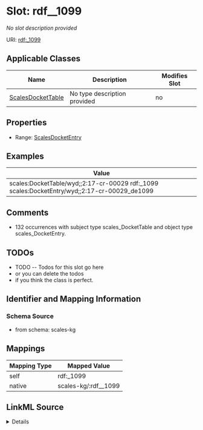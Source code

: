 

# Slot: rdf__1099


_No slot description provided_





URI: [rdf:_1099](http://www.w3.org/1999/02/22-rdf-syntax-ns#_1099)



<!-- no inheritance hierarchy -->





## Applicable Classes

| Name | Description | Modifies Slot |
| --- | --- | --- |
| [ScalesDocketTable](../classes/ScalesDocketTable.md) | No type description provided |  no  |







## Properties

* Range: [ScalesDocketEntry](../classes/ScalesDocketEntry.md)






## Examples

| Value |
| --- |
| scales:DocketTable/wyd;;2:17-cr-00029 rdf:_1099 scales:DocketEntry/wyd;;2:17-cr-00029_de1099 |

## Comments

* 132 occurrences with subject type scales_DocketTable and object type scales_DocketEntry.

## TODOs

* TODO -- Todos for this slot go here
* or you can delete the todos
* if you think the class is perfect.

## Identifier and Mapping Information







### Schema Source


* from schema: scales-kg




## Mappings

| Mapping Type | Mapped Value |
| ---  | ---  |
| self | rdf:_1099 |
| native | scales-kg/:rdf__1099 |




## LinkML Source

<details>
```yaml
name: rdf__1099
description: No slot description provided
todos:
- TODO -- Todos for this slot go here
- or you can delete the todos
- if you think the class is perfect.
comments:
- 132 occurrences with subject type scales_DocketTable and object type scales_DocketEntry.
examples:
- value: scales:DocketTable/wyd;;2:17-cr-00029 rdf:_1099 scales:DocketEntry/wyd;;2:17-cr-00029_de1099
from_schema: scales-kg
rank: 1000
slot_uri: rdf:_1099
alias: rdf__1099
domain_of:
- scales_DocketTable
range: scales_DocketEntry

```
</details>